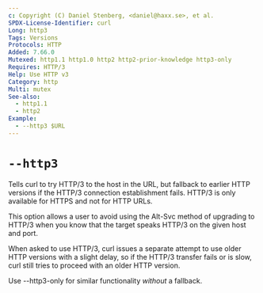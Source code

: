 ```yaml
---
c: Copyright (C) Daniel Stenberg, <daniel@haxx.se>, et al.
SPDX-License-Identifier: curl
Long: http3
Tags: Versions
Protocols: HTTP
Added: 7.66.0
Mutexed: http1.1 http1.0 http2 http2-prior-knowledge http3-only
Requires: HTTP/3
Help: Use HTTP v3
Category: http
Multi: mutex
See-also:
  - http1.1
  - http2
Example:
  - --http3 $URL
---
```


# `--http3`

Tells curl to try HTTP/3 to the host in the URL, but fallback to earlier
HTTP versions if the HTTP/3 connection establishment fails. HTTP/3 is only
available for HTTPS and not for HTTP URLs.

This option allows a user to avoid using the Alt-Svc method of upgrading to
HTTP/3 when you know that the target speaks HTTP/3 on the given host and port.

When asked to use HTTP/3, curl issues a separate attempt to use older HTTP
versions with a slight delay, so if the HTTP/3 transfer fails or is slow, curl
still tries to proceed with an older HTTP version.

Use --http3-only for similar functionality *without* a fallback.
